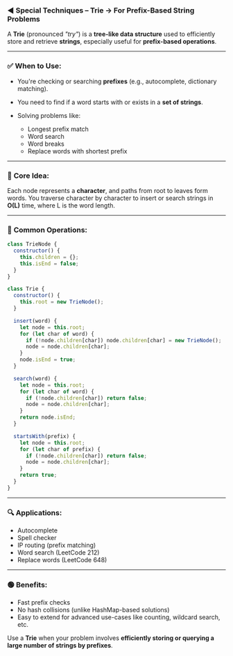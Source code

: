 ### ◄ Special Techniques – Trie → For Prefix-Based String Problems

A **Trie** (pronounced *"try"*) is a **tree-like data structure** used to efficiently store and retrieve **strings**, especially useful for **prefix-based operations**.

---

### ✅ **When to Use:**

* You're checking or searching **prefixes** (e.g., autocomplete, dictionary matching).
* You need to find if a word starts with or exists in a **set of strings**.
* Solving problems like:

  * Longest prefix match
  * Word search
  * Word breaks
  * Replace words with shortest prefix

---

### 🧠 **Core Idea:**

Each node represents a **character**, and paths from root to leaves form words.
You traverse character by character to insert or search strings in **O(L)** time, where L is the word length.

---

### 📘 **Common Operations:**

```javascript
class TrieNode {
  constructor() {
    this.children = {};
    this.isEnd = false;
  }
}

class Trie {
  constructor() {
    this.root = new TrieNode();
  }

  insert(word) {
    let node = this.root;
    for (let char of word) {
      if (!node.children[char]) node.children[char] = new TrieNode();
      node = node.children[char];
    }
    node.isEnd = true;
  }

  search(word) {
    let node = this.root;
    for (let char of word) {
      if (!node.children[char]) return false;
      node = node.children[char];
    }
    return node.isEnd;
  }

  startsWith(prefix) {
    let node = this.root;
    for (let char of prefix) {
      if (!node.children[char]) return false;
      node = node.children[char];
    }
    return true;
  }
}
```

---

### 🔍 **Applications:**

* Autocomplete
* Spell checker
* IP routing (prefix matching)
* Word search (LeetCode 212)
* Replace words (LeetCode 648)

---

### 🟢 **Benefits:**

* Fast prefix checks
* No hash collisions (unlike HashMap-based solutions)
* Easy to extend for advanced use-cases like counting, wildcard search, etc.

Use a **Trie** when your problem involves **efficiently storing or querying a large number of strings by prefixes**.
